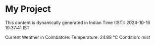 # My Project

This content is dynamically generated in Indian Time (IST): 2024-10-16 19:37:41 IST


Current Weather in Coimbatore:
Temperature: 24.88 °C
Condition: mist
